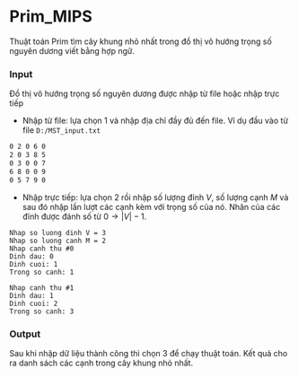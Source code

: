 # Prim_MIPS
Thuật toán Prim tìm cây khung nhỏ nhất trong đồ thị vô hướng trọng số nguyên dương viết bằng hợp ngữ.

### Input
Đồ thị vô hướng trọng số nguyên dương được nhập từ file hoặc nhập trực tiếp

 - Nhập từ file: lựa chọn 1 và nhập địa chỉ đầy đủ đến file. Ví dụ đầu vào từ file `D:/MST_input.txt`

```txt
0 2 0 6 0
2 0 3 8 5
0 3 0 0 7
6 8 0 0 9
0 5 7 9 0
```
  - Nhập trực tiếp: lựa chọn 2 rồi nhập số lượng đỉnh $V$, số lượng cạnh $M$ và sau đó nhập lần lượt các cạnh kèm với trọng số của nó. Nhãn của các đỉnh được đánh số từ $0 \to |V| - 1$.
```
Nhap so luong dinh V = 3
Nhap so luong canh M = 2
Nhap canh thu #0
Dinh dau: 0
Dinh cuoi: 1
Trong so canh: 1

Nhap canh thu #1
Dinh dau: 1
Dinh cuoi: 2
Trong so canh: 3
```

### Output

Sau khi nhập dữ liệu thành công thì chọn 3 để chạy thuật toán. Kết quả cho ra danh sách các cạnh trong cây khung nhỏ nhất.
